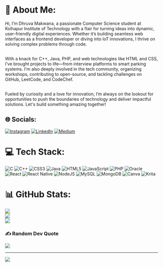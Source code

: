 # 💫 About Me:
Hi, I’m Dhruva Makwana, a passionate Computer Science student at Kolhapur Institute of Technology with a flair for turning ideas into dynamic, user-friendly digital experiences. Whether it’s building seamless web interfaces as a frontend developer or diving into IoT innovations, I thrive on solving complex problems through code.

<br>With a knack for C++, Java, PHP, and web technologies like HTML and CSS, I’ve brought projects to life—from interview platforms to smart parking systems. I'm also deeply involved in the tech community, organizing workshops, contributing to open-source, and tackling challenges on GitHub, LeetCode, and CodeChef.

<br>Fueled by curiosity and a love for innovation, I’m always on the lookout for opportunities to push the boundaries of technology and deliver impactful solutions. Let's build something amazing together!


## 🌐 Socials:
[![Instagram](https://img.shields.io/badge/Instagram-%23E4405F.svg?logo=Instagram&logoColor=white)](https://instagram.com/asetria_24) [![LinkedIn](https://img.shields.io/badge/LinkedIn-%230077B5.svg?logo=linkedin&logoColor=white)](https://linkedin.com/in/dhruva-makwana-8b0836306) [![Medium](https://img.shields.io/badge/Medium-12100E?logo=medium&logoColor=white)](https://medium.com/@Makwanadhruva) 

# 💻 Tech Stack:
![C](https://img.shields.io/badge/c-%2300599C.svg?style=for-the-badge&logo=c&logoColor=white) ![C++](https://img.shields.io/badge/c++-%2300599C.svg?style=for-the-badge&logo=c%2B%2B&logoColor=white) ![CSS3](https://img.shields.io/badge/css3-%231572B6.svg?style=for-the-badge&logo=css3&logoColor=white) ![Java](https://img.shields.io/badge/java-%23ED8B00.svg?style=for-the-badge&logo=openjdk&logoColor=white) ![HTML5](https://img.shields.io/badge/html5-%23E34F26.svg?style=for-the-badge&logo=html5&logoColor=white) ![JavaScript](https://img.shields.io/badge/javascript-%23323330.svg?style=for-the-badge&logo=javascript&logoColor=%23F7DF1E) ![PHP](https://img.shields.io/badge/php-%23777BB4.svg?style=for-the-badge&logo=php&logoColor=white) ![Oracle](https://img.shields.io/badge/Oracle-F80000?style=for-the-badge&logo=oracle&logoColor=white) ![React](https://img.shields.io/badge/react-%2320232a.svg?style=for-the-badge&logo=react&logoColor=%2361DAFB) ![React Native](https://img.shields.io/badge/react_native-%2320232a.svg?style=for-the-badge&logo=react&logoColor=%2361DAFB) ![NodeJS](https://img.shields.io/badge/node.js-6DA55F?style=for-the-badge&logo=node.js&logoColor=white) ![MySQL](https://img.shields.io/badge/mysql-4479A1.svg?style=for-the-badge&logo=mysql&logoColor=white) ![MongoDB](https://img.shields.io/badge/MongoDB-%234ea94b.svg?style=for-the-badge&logo=mongodb&logoColor=white) ![Canva](https://img.shields.io/badge/Canva-%2300C4CC.svg?style=for-the-badge&logo=Canva&logoColor=white) ![Krita](https://img.shields.io/badge/Krita-203759?style=for-the-badge&logo=krita&logoColor=EEF37B)
# 📊 GitHub Stats:
![](https://github-readme-stats.vercel.app/api?username=DhruvaMakwana24&theme=dark&hide_border=false&include_all_commits=false&count_private=false)<br/>
![](https://github-readme-streak-stats.herokuapp.com/?user=DhruvaMakwana24&theme=dark&hide_border=false)<br/>
![](https://github-readme-stats.vercel.app/api/top-langs/?username=DhruvaMakwana24&theme=dark&hide_border=false&include_all_commits=false&count_private=false&layout=compact)

### ✍️ Random Dev Quote
![](https://quotes-github-readme.vercel.app/api?type=horizontal&theme=tokyonight)

---
[![](https://visitcount.itsvg.in/api?id=DhruvaMakwana24&icon=3&color=1)](https://visitcount.itsvg.in)

<!-- Proudly created with GPRM ( https://gprm.itsvg.in ) -->
